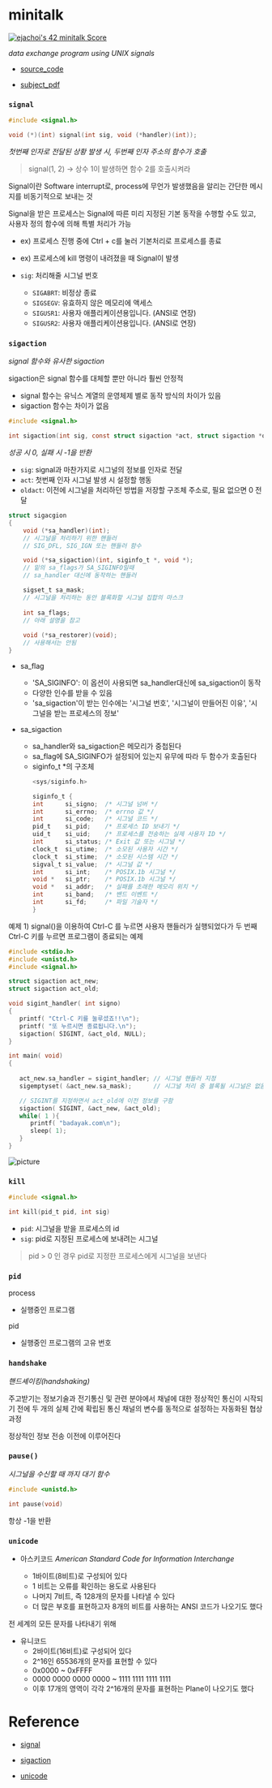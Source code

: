 # minitalk

[![ejachoi's 42 minitalk Score](https://badge42.vercel.app/api/v2/cl60us3xz001109mpf946886y/project/2923668)](https://github.com/JaeSeoKim/badge42)

_data exchange program using UNIX signals_

- [source_code](https://github.com/ejaee/minitalk)

- [subject_pdf](https://github.com/42seoul-translation/subject_ko/blob/master/minitalk/minitalk.md)

### `signal`

```.c
#include <signal.h>

void (*)(int) signal(int sig, void (*handler)(int));
```
_첫번째 인자로 전달된 상황 발생 시, 두번째 인자 주소의 함수가 호출_

> signal(1, 2) -> 상수 1이 발생하면 함수 2를 호출시켜라

Signal이란 Software interrupt로, process에 무언가 발생했음을 알리는 간단한 메시지를 비동기적으로 보내는 것

Signal을 받은 프로세스는 Signal에 따른 미리 지정된 기본 동작을 수행할 수도 있고, 사용자 정의 함수에 의해 특별 처리가 가능

- ex) 프로세스 진행 중에 Ctrl + c를 눌러 기본처리로 프로세스를 종료
- ex) 프로세스에 kill 명령이 내려졌을 때 Signal이 발생

-  `sig`: 처리해줄 시그널 번호
   -  `SIGABRT`: 비정상 종료
   -  `SIGSEGV`: 유효하지 않은 메모리에 액세스
   -  `SIGUSR1`: 사용자 애플리케이션용입니다. (ANSI로 연장)
   -  `SIGUSR2`: 사용자 애플리케이션용입니다. (ANSI로 연장)

### `sigaction`

_signal 함수와 유사한 sigaction_

sigaction은 signal 함수를 대체할 뿐만 아니라 훨씬 안정적

- signal 함수는 유닉스 계열의 운영체제 별로 동작 방식의 차이가 있음
- sigaction 함수는 차이가 없음


```.c
#include <signal.h>

int sigaction(int sig, const struct sigaction *act, struct sigaction *oldact);
```

_성공 시 0, 실패 시 -1을 반환_

- `sig`: signal과 마찬가지로 시그널의 정보를 인자로 전달
- `act`: 첫번째 인자 시그널 발생 시 설정할 행동
- `oldact`: 이전에 시그널을 처리하던 방법을 저장할 구조체 주소로, 필요 없으면 0 전달

```.c
struct sigacgion
{
    void (*sa_handler)(int);
    // 시그널을 처리하기 위한 핸들러
    // SIG_DFL, SIG_IGN 또는 핸들러 함수

    void (*sa_sigaction)(int, siginfo_t *, void *); 
    // 밑의 sa_flags가 SA_SIGINFO일때
    // sa_handler 대신에 동작하는 핸들러

    sigset_t sa_mask;             
    // 시그널을 처리하는 동안 블록화할 시그널 집합의 마스크
    
    int sa_flags;                 
    // 아래 설명을 참고
    
    void (*sa_restorer)(void);    
    // 사용해서는 안됨
}
```

- sa_flag
  - 'SA_SIGINFO': 이 옵션이 사용되면 sa_handler대신에 sa_sigaction이 동작
  - 다양한 인수를 받을 수 있음
  - 'sa_sigaction'이 받는 인수에는 '시그널 번호', '시그널이 만들어진 이유', '시그널을 받는 프로세스의 정보'


- sa_sigaction
  - sa_handler와 sa_sigaction은 메모리가 중첩된다
  - sa_flag에 SA_SIGINFO가 설정되어 있는지 유무에 따라 두 함수가 호출된다
  - siginfo_t *의 구조체
    ```c
    <sys/siginfo.h>

    siginfo_t {
    int      si_signo;  /* 시그널 넘버 */
    int      si_errno;  /* errno 값 */
    int      si_code;   /* 시그널 코드 */
    pid_t    si_pid;    /* 프로세스 ID 보내기 */
    uid_t    si_uid;    /* 프로세스를 전송하는 실제 사용자 ID */
    int      si_status; /* Exit 값 또는 시그널 */
    clock_t  si_utime;  /* 소모된 사용자 시간 */
    clock_t  si_stime;  /* 소모된 시스템 시간 */
    sigval_t si_value;  /* 시그널 값 */
    int      si_int;    /* POSIX.1b 시그널 */
    void *   si_ptr;    /* POSIX.1b 시그널 */
    void *   si_addr;   /* 실패를 초래한 메모리 위치 */
    int      si_band;   /* 밴드 이벤트 */
    int      si_fd;     /* 파일 기술자 */
    }
    ```

예제 1)
signal()을 이용하여 Ctrl-C 를 누르면 사용자 핸들러가 실행되었다가 두 번째 Ctrl-C 키를 누르면 프로그램이 종료되는 예제

```c
#include <stdio.h>
#include <unistd.h>
#include <signal.h>

struct sigaction act_new;
struct sigaction act_old;

void sigint_handler( int signo)
{
   printf( "Ctrl-C 키를 눌루셨죠!!\n");
   printf( "또 누르시면 종료됩니다.\n");
   sigaction( SIGINT, &act_old, NULL);
}

int main( void)
{
   
   act_new.sa_handler = sigint_handler; // 시그널 핸들러 지정
   sigemptyset( &act_new.sa_mask);      // 시그널 처리 중 블록될 시그널은 없음

   // SIGINT를 지정하면서 act_old에 이전 정보를 구함
   sigaction( SIGINT, &act_new, &act_old); 
   while( 1 ){
      printf( "badayak.com\n");
      sleep( 1);
   }
}
```
![picture](./sigaction_ctrl_c.png)


### `kill`

```.c
#include <signal.h>

int kill(pid_t pid, int sig)
```

- `pid`: 시그널을 받을 프로세스의 id
- `sig`: pid로 지정된 프로세스에 보내려는 시그널

> pid > 0 인 경우 pid로 지정한 프로세스에게 시그널을 보낸다

### `pid`

process
- 실행중인 프로그램

pid
- 실행중인 프로그램의 고유 번호

### `handshake`
_핸드셰이킹(handshaking)_

주고받기는 정보기술과 전기통신 및 관련 분야에서 채널에 대한 정상적인 통신이 시작되기 전에 두 개의 실체 간에 확립된 통신 채널의 변수를 동적으로 설정하는 자동화된 협상 과정

정상적인 정보 전송 이전에 이루어진다

### `pause()`

_시그널을 수신할 때 까지 대기 함수_

```.c
#include <unistd.h>

int pause(void)
```

항상 -1을 반환

###  `unicode`

- 아스키코드
    _American Standard Code for Information Interchange_

    - 1바이트(8비트)로 구성되어 있다
    - 1 비트는 오류를 확인하는 용도로 사용된다
    - 나머지 7비트, 즉 128개의 문자를 나타낼 수 있다
    - 더 많은 부호를 표현하고자 8개의 비트를 사용하는 ANSI 코드가 나오기도 했다

전 세계의 모든 문자를 나타내기 위해

- 유니코드
    - 2바이트(16비트)로 구성되어 있다
    - 2^16인 65536개의 문자를 표현할 수 있다
    - 0x0000 ~ 0xFFFF
    - 0000 0000 0000 0000 ~ 1111 1111 1111 1111
    - 이후 17개의 영역이 각각 2^16개의 문자를 표현하는 Plane이 나오기도 했다

# Reference

- [signal](https://blockdmask.tistory.com/23)

- [sigaction](https://badayak.com/entry/C언어-시그널-처리-함수-sigaction)

- [unicode](https://code-lab1.tistory.com/233)
